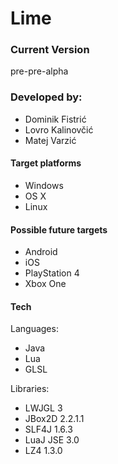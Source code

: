 # Lime

### Current Version

pre-pre-alpha

### Developed by:

- Dominik Fistrić
- Lovro Kalinovčić
- Matej Varzić

#### Target platforms

- Windows
- OS X
- Linux

#### Possible future targets

- Android
- iOS
- PlayStation 4
- Xbox One

#### Tech

Languages:
- Java
- Lua
- GLSL

Libraries:
- LWJGL 3
- JBox2D 2.2.1.1
- SLF4J 1.6.3
- LuaJ JSE 3.0
- LZ4 1.3.0
